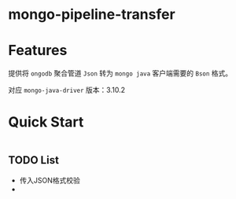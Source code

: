 # mongo-pipeline-transfer

# Features
提供将 `ongodb` 聚合管道 `Json` 转为 `mongo java` 客户端需要的 `Bson` 格式。

对应 `mongo-java-driver` 版本：3.10.2

# Quick Start
```

```

## TODO List
- 传入JSON格式校验
- 